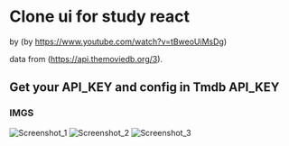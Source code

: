 # Clone ui for study react

by (by https://www.youtube.com/watch?v=tBweoUiMsDg)

data from (https://api.themoviedb.org/3).

## Get your API_KEY and config in Tmdb API_KEY


### IMGS
![Screenshot_1](https://github.com/toandriottibertoni/react-netflix-clone-ui/blob/master/imgs/Screenshot_1.jpg)
![Screenshot_2](https://github.com/toandriottibertoni/react-netflix-clone-ui/blob/master/imgs/Screenshot_2.jpg)
![Screenshot_3](https://github.com/toandriottibertoni/react-netflix-clone-ui/blob/master/imgs/Screenshot_3.jpg)
